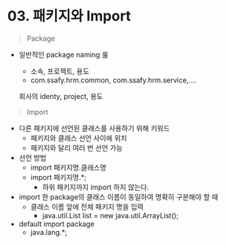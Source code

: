 # 03. 패키지와 Import

> Package

- 일반적인 package naming 룰

  - 소속, 프로젝트, 용도
  - com.ssafy.hrm.common, com.ssafy.hrm.service,....

  회사의 identy, project, 용도



> Import

- 다른 패키지에 선언된 클래스를 사용하기 위해 키워드
  - 패키지와 클래스 선언 사이에 위치
  - 패키지와 달리 여러 번 선언 가능
- 선언 방법
  - import 패키지명.클래스명
  - import 패키지명.*;
    - 하위 패키지까지 import 하지 않는다.
- import 한 package의 클래스 이름이 동일하여 명확히 구분해야 할 때
  - 클래스 이름 앞에 전체 패키지 명을 입력
    - java.util.List list = new java.util.ArrayList();
- default import package
  - java.lang.*;



